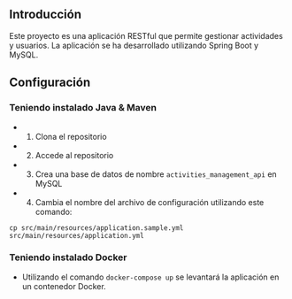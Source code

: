 ## Introducción

Este proyecto es una aplicación RESTful que permite gestionar actividades y usuarios. La aplicación se ha desarrollado utilizando Spring Boot y MySQL.


## Configuración

### Teniendo instalado Java & Maven

- 1. Clona el repositorio

- 2. Accede al repositorio

- 3. Crea una base de datos de nombre `activities_management_api` en MySQL

- 4. Cambia el nombre del archivo de configuración utilizando este comando:
```
cp src/main/resources/application.sample.yml src/main/resources/application.yml
```

### Teniendo instalado Docker

- Utilizando el comando `docker-compose up` se levantará la aplicación en un contenedor Docker.